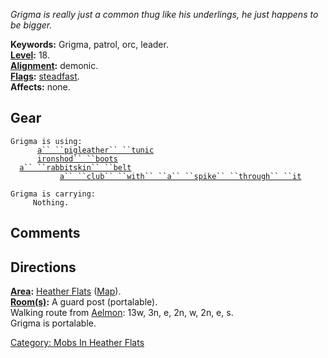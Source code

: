 *Grigma is really just a common thug like his underlings, he just
happens to be bigger.*

**Keywords:** Grigma, patrol, orc, leader.  
**[Level](Level "wikilink"):** 18.  
**[Alignment](Alignment "wikilink"):** demonic.  
**[Flags](:Category:_Mob_Types "wikilink"):**
[steadfast](Sentinel_Mobs "wikilink").  
**Affects:** none.  

## Gear

`Grigma is using:`  
<worn on body>`      `[`a`` ``pigleather`` ``tunic`](Pigleather_Tunic "wikilink")  
<worn on feet>`      `[`ironshod`` ``boots`](Ironshod_Boots "wikilink")  
<worn about waist>`  `[`a`` ``rabbitskin`` ``belt`](Rabbitskin_Belt "wikilink")  
<wielded>`           `[`a`` ``club`` ``with`` ``a`` ``spike`` ``through`` ``it`](Club_With_A_Spike_Through_It "wikilink")

`Grigma is carrying:`  
`     Nothing.`

## Comments

## Directions

**[Area](:Category:_Areas "wikilink"):** [Heather
Flats](:Category:_Heather_Flats "wikilink")
([Map](Heather_Flats_Map "wikilink")).  
**[Room(s)](:Category:_Rooms "wikilink"):** A guard post (portalable).  
Walking route from [Aelmon](Aelmon "wikilink"): 13w, 3n, e, 2n, w, 2n,
e, s.  
Grigma is portalable.

[Category: Mobs In Heather
Flats](Category:_Mobs_In_Heather_Flats "wikilink")
